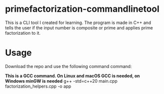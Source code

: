 # primefactorization-commandlinetool
This is a CLI tool I created for learning. The program is made in C++ and tells the user if the input number is composite or prime and applies prime factorization to it.

# Usage

Download the repo and use the following command command:

**This is a GCC command. On Linux and macOS GCC is needed, on Windows minGW is needed**
g++ -std=c++20 main.cpp factorization_helpers.cpp -o app
